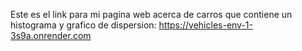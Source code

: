 Este es el link para mi pagina web acerca de carros que contiene un histograma y grafico de dispersion: 
https://vehicles-env-1-3s9a.onrender.com